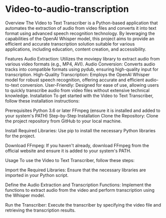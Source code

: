 # Video-to-audio-transcription
Overview
The Video to Text Transcriber is a Python-based application that automates the extraction of audio from video files and converts it into text format using advanced speech recognition technology. By leveraging the capabilities of the OpenAI Whisper model, this project aims to provide an efficient and accurate transcription solution suitable for various applications, including education, content creation, and accessibility.

Features
Audio Extraction: Utilizes the moviepy library to extract audio from various video formats (e.g., MP4, AVI).
Audio Conversion: Converts audio tracks into compatible formats using pydub, ensuring high-quality input for transcription.
High-Quality Transcription: Employs the OpenAI Whisper model for robust speech recognition, offering accurate and efficient audio-to-text conversion.
User-Friendly: Designed for ease of use, allowing users to quickly transcribe audio from video files without extensive technical knowledge.
Installation
To get started with the Video to Text Transcriber, follow these installation instructions:

Prerequisites
Python 3.6 or later
FFmpeg (ensure it is installed and added to your system's PATH)
Step-by-Step Installation
Clone the Repository: Clone the project repository from GitHub to your local machine.

Install Required Libraries: Use pip to install the necessary Python libraries for the project.

Download FFmpeg: If you haven't already, download FFmpeg from the official website and ensure it is added to your system's PATH.

Usage
To use the Video to Text Transcriber, follow these steps:

Import the Required Libraries: Ensure that the necessary libraries are imported in your Python script.

Define the Audio Extraction and Transcription Functions: Implement the functions to extract audio from the video and perform transcription using the Whisper model.

Run the Transcriber: Execute the transcriber by specifying the video file and retrieving the transcription results.
